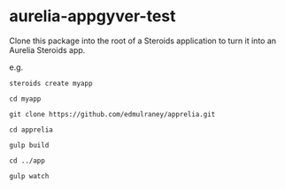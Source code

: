 # aurelia-appgyver-test

Clone this package into the root of a Steroids application to turn it into an Aurelia Steroids app.

e.g.

```steroids create myapp```

```cd myapp```

```git clone https://github.com/edmulraney/apprelia.git```

```cd apprelia```

```gulp build```

```cd ../app```

```gulp watch```
